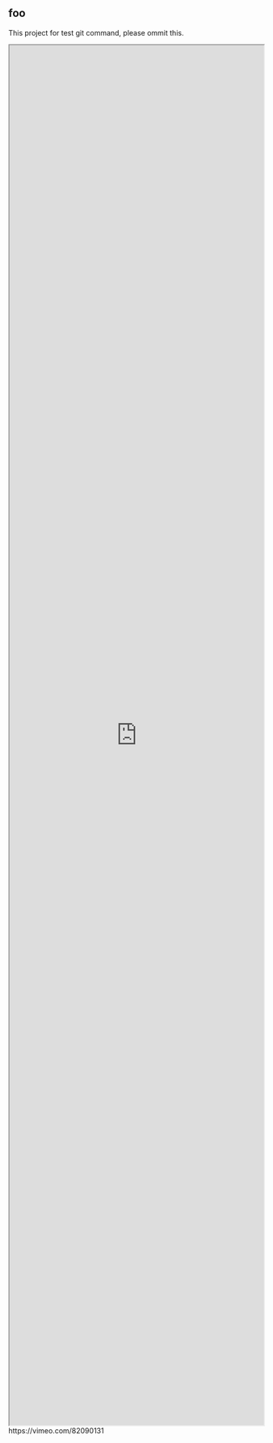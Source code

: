 ## foo

This project for test git command, please ommit this.

<iframe width="100%" height="70%" src="https://vimeo.com/82090131" allowfullscreen></iframe>
https://vimeo.com/82090131
